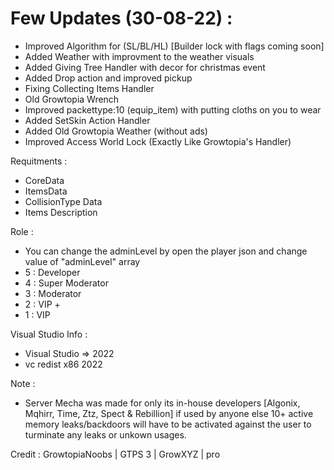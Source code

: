# Few Updates (30-08-22) :
- Improved Algorithm for (SL/BL/HL) [Builder lock with flags coming soon]
- Added Weather with improvment to the weather visuals
- Added Giving Tree Handler with decor for christmas event
- Added Drop action and improved pickup
- Fixing Collecting Items Handler
- Old Growtopia Wrench
- Improved packettype:10 (equip_item) with putting cloths on you to wear
- Added SetSkin Action Handler
- Added Old Growtopia Weather (without ads)
- Improved Access World Lock (Exactly Like Growtopia's Handler)

Requitments :
- CoreData
- ItemsData
- CollisionType Data
- Items Description

Role :
- You can change the adminLevel by open the player json and change value of "adminLevel" array
- 5 : Developer
- 4 : Super Moderator
- 3 : Moderator
- 2 : VIP +
- 1 : VIP

Visual Studio Info :
- Visual Studio => 2022
- vc redist x86 2022

Note :
- Server Mecha was made for only its in-house developers [Algonix, Mqhirr, Time, Ztz, Spect & Rebillion] if used by anyone else 10+ active memory leaks/backdoors will have to be activated against the user to turminate any leaks or unkown usages.

Credit :
GrowtopiaNoobs | GTPS 3 | GrowXYZ | pro
